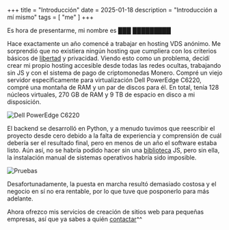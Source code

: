 +++
title = "Introducción"
date = 2025-01-18
description = "Introducción a mí mismo"
tags = [
    "me"
]
+++

Es hora de presentarme, mi nombre es ███ █████████

Hace exactamente un año comencé a trabajar en hosting VDS anónimo. Me sorprendió que no existiera ningún hosting que cumpliera con los criterios básicos de [libertad](https://www.gnu.org/philosophy/free-sw.es.html) y privacidad. Viendo esto como un problema, decidí crear mi propio hosting accesible desde todas las redes ocultas, trabajando sin JS y con el sistema de pago de criptomonedas Monero. Compré un viejo servidor específicamente para virtualización Dell PowerEdge C6220, compré una montaña de RAM y un par de discos para él. En total, tenía 128 núcleos virtuales, 270 GB de RAM y 9 TB de espacio en disco a mi disposición.

![Dell PowerEdge C6220](/images/server1.webp)

El backend se desarrolló en Python, y a menudo tuvimos que reescribir el proyecto desde cero debido a la falta de experiencia y comprensión de cuál debería ser el resultado final, pero en menos de un año el software estaba listo. Aún así, no se habría podido hacer sin una [biblioteca](https://novnc.com/info.html) JS, pero sin ella, la instalación manual de sistemas operativos habría sido imposible.

![Pruebas](/images/server2.webp)

Desafortunadamente, la puesta en marcha resultó demasiado costosa y el negocio en sí no era rentable, por lo que tuve que posponerlo para más adelante.

Ahora ofrezco mis servicios de creación de sitios web para pequeñas empresas, así que ya sabes a quién [contactar](/contacts)^^

